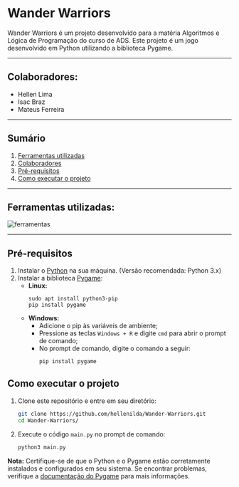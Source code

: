 # Wander Warriors
Wander Warriors é um projeto desenvolvido para a matéria Algoritmos e Lógica de Programação do curso de ADS. Este projeto é um jogo desenvolvido em Python utilizando a biblioteca Pygame.

---


## Colaboradores:
- Hellen Lima
- Isac Braz
- Mateus Ferreira

---

## Sumário
1. [Ferramentas utilizadas](#ferramentas-utilizadas)
2. [Colaboradores](#colaboradores)
3. [Pré-requisitos](#pré-requisitos)
4. [Como executar o projeto](#como-executar-o-projeto)

----

## Ferramentas utilizadas:
![ferramentas](https://skillicons.dev/icons?i=python,vscode)

---

## Pré-requisitos
1. Instalar o [Python](https://www.python.org/) na sua máquina. (Versão recomendada: Python 3.x)
2. Instalar a biblioteca [Pygame](https://www.pygame.org/wiki/GettingStarted):
   - **Linux:**
      ```shell
      sudo apt install python3-pip
      pip install pygame
      ```
   - **Windows:**
      - Adicione o pip às variáveis de ambiente;
      - Pressione as teclas ``Windows + R`` e digite ``cmd`` para abrir o prompt de comando;
      - No prompt de comando, digite o comando a seguir:
         ```powershell
         pip install pygame
         ```

## Como executar o projeto
1. Clone este repositório e entre em seu diretório:
   ```bash
   git clone https://github.com/hellenilda/Wander-Warriors.git
   cd Wander-Warriors/
   ```
2. Execute o código ``main.py`` no prompt de comando:
   ```bash
   python3 main.py
   ```

**Nota:** Certifique-se de que o Python e o Pygame estão corretamente instalados e configurados em seu sistema. Se encontrar problemas, verifique a [documentação do Pygame](https://www.pygame.org/docs/) para mais informações.
